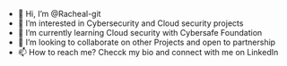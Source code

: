 - 👋 Hi, I’m @Racheal-git
- 👀 I’m interested in Cybersecurity and Cloud security projects
- 🌱 I’m currently learning Cloud security with Cybersafe Foundation
- 💞️ I’m looking to collaborate on other Projects and open to partnership
- 📫 How to reach me? Checck my bio and connect with me on LinkedIn



